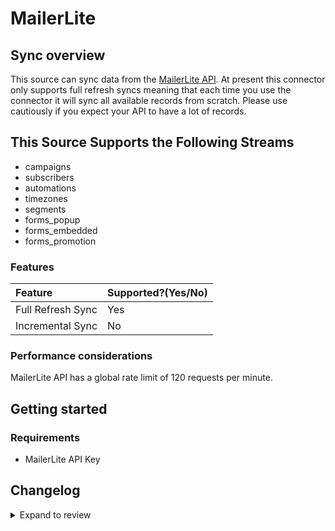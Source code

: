 # MailerLite

## Sync overview

This source can sync data from the [MailerLite API](https://developers.mailerlite.c../#mailerlite-api). At present this connector only supports full refresh syncs meaning that each time you use the connector it will sync all available records from scratch. Please use cautiously if you expect your API to have a lot of records.

## This Source Supports the Following Streams

- campaigns
- subscribers
- automations
- timezones
- segments
- forms_popup
- forms_embedded
- forms_promotion

### Features

| Feature           | Supported?\(Yes/No\) | 
|:------------------|:---------------------|
| Full Refresh Sync | Yes                  |
| Incremental Sync  | No                   |

### Performance considerations

MailerLite API has a global rate limit of 120 requests per minute.

## Getting started

### Requirements

- MailerLite API Key

## Changelog

<details>
  <summary>Expand to review</summary>

| Version | Date       | Pull Request                                             | Subject                                     |
|:--------|:-----------|:---------------------------------------------------------|:--------------------------------------------|
| 1.1.1   | 2024-08-16 | [44196](https://github.com/airbytehq/airbyte/pull/44196) | Bump source-declarative-manifest version   |
| 1.1.0 | 2024-08-15 | [44131](https://github.com/airbytehq/airbyte/pull/44131) | Refactor connector to manifest-only format |
| 1.0.13 | 2024-08-12 | [43839](https://github.com/airbytehq/airbyte/pull/43839) | Update dependencies |
| 1.0.12 | 2024-08-10 | [43483](https://github.com/airbytehq/airbyte/pull/43483) | Update dependencies |
| 1.0.11 | 2024-08-03 | [43220](https://github.com/airbytehq/airbyte/pull/43220) | Update dependencies |
| 1.0.10 | 2024-07-27 | [42758](https://github.com/airbytehq/airbyte/pull/42758) | Update dependencies |
| 1.0.9 | 2024-07-20 | [42362](https://github.com/airbytehq/airbyte/pull/42362) | Update dependencies |
| 1.0.8 | 2024-07-13 | [41859](https://github.com/airbytehq/airbyte/pull/41859) | Update dependencies |
| 1.0.7 | 2024-07-10 | [41404](https://github.com/airbytehq/airbyte/pull/41404) | Update dependencies |
| 1.0.6 | 2024-07-09 | [41150](https://github.com/airbytehq/airbyte/pull/41150) | Update dependencies |
| 1.0.5 | 2024-07-06 | [40858](https://github.com/airbytehq/airbyte/pull/40858) | Update dependencies |
| 1.0.4 | 2024-06-25 | [40447](https://github.com/airbytehq/airbyte/pull/40447) | Update dependencies |
| 1.0.3 | 2024-06-22 | [40060](https://github.com/airbytehq/airbyte/pull/40060) | Update dependencies |
| 1.0.2 | 2024-06-06 | [39181](https://github.com/airbytehq/airbyte/pull/39181) | [autopull] Upgrade base image to v1.2.2 |
| 1.0.1 | 2024-05-30 | [38385](https://github.com/airbytehq/airbyte/pull/38385) | [autopull] base image + poetry + up_to_date |
| 1.0.0 | 2024-05-28 | [38342](https://github.com/airbytehq/airbyte/pull/38342) | Make compatability with builder |
| 0.1.0 | 2022-10-25 | [18336](https://github.com/airbytehq/airbyte/pull/18336) | Initial commit |

</details>
